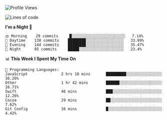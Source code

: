 <!--START_SECTION:waka-->
![Profile Views](http://img.shields.io/badge/Profile%20Views-0-blue)

![Lines of code](https://img.shields.io/badge/From%20Hello%20World%20I%27ve%20Written-151656%20lines%20of%20code-blue)

**I'm a Night 🦉** 

```text
🌞 Morning    29 commits     █░░░░░░░░░░░░░░░░░░░░░░░░   7.14% 
🌆 Daytime    138 commits    ████████░░░░░░░░░░░░░░░░░   33.99% 
🌃 Evening    144 commits    ████████░░░░░░░░░░░░░░░░░   35.47% 
🌙 Night      95 commits     █████░░░░░░░░░░░░░░░░░░░░   23.4%

```


📊 **This Week I Spent My Time On** 

```text
💬 Programming Languages: 
JavaScript               2 hrs 18 mins       █████████░░░░░░░░░░░░░░░░   36.26% 
Other                    1 hr 42 mins        ██████░░░░░░░░░░░░░░░░░░░   26.71% 
Swift                    46 mins             ███░░░░░░░░░░░░░░░░░░░░░░   12.26% 
Cocoa                    29 mins             ██░░░░░░░░░░░░░░░░░░░░░░░   7.62% 
Git Config               16 mins             █░░░░░░░░░░░░░░░░░░░░░░░░   4.42%

```


<!--END_SECTION:waka-->
